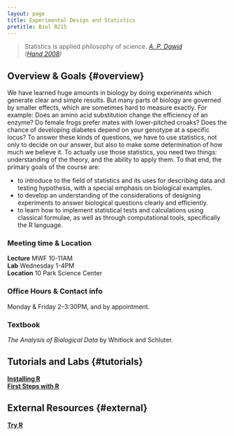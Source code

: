 ```yaml
---
layout: page
title: Experimental Design and Statistics
pretitle: Biol B215
---
```


<blockquote>Statistics is applied philosophy of science.
<cite><a href='http://www.statslab.cam.ac.uk/~apd/'>A. P. Dawid</a><br>(<a href="http://www.worldcat.org/title/statistics-a-very-short-introduction/oclc/216938494">Hand 2008</a>)</cite>
</blockquote>

## Overview & Goals {#overview}

We have learned huge amounts in biology by doing experiments which generate clear and simple results. But many parts of biology are governed by smaller effects, which are sometimes hard to measure exactly. For example: Does an amino acid substitution change the efficiency of an enzyme? Do female frogs prefer mates with lower-pitched croaks? Does the chance of developing diabetes depend on your genotype at a specific locus? To answer these kinds of questions, we have to use statistics, not only to decide on our answer, but also to make some determination of how much we believe it. To actually use those statistics, you need two things: understanding of the theory, and the ability to apply them. To that end, the primary goals of the course are:

* to introduce to the field of statistics and its uses for describing data and testing hypothesis, with a special emphasis on biological examples.
* to develop an understanding of the considerations of designing experiments to answer biological questions clearly and efficiently.
* to learn how to implement statistical tests and calculations using classical formulae, as well as through computational tools, specifically the R language.


### Meeting time & Location

**Lecture** MWF 10-11AM  
**Lab** Wednesday 1-4PM  
**Location** 10 Park Science Center

### Office Hours & Contact info

Monday & Friday 2–3:30PM, and by appointment.

### Textbook

*The Analysis of Biological Data* by Whitlock and Schluter.

## Tutorials and Labs {#tutorials}

**[Installing R](install_orient.html)**  
**[First Steps with R](first_steps.html)**


## External Resources {#external}

**[Try R](http://tryr.codeschool.com)**

